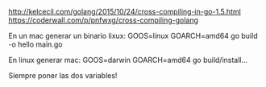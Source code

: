 http://kelcecil.com/golang/2015/10/24/cross-compiling-in-go-1.5.html
https://coderwall.com/p/pnfwxg/cross-compiling-golang

En un mac generar un binario lixux:
GOOS=linux GOARCH=amd64 go build -o hello main.go

En linux generar mac:
GOOS=darwin GOARCH=amd64 go build/install...

Siempre poner las dos variables!
